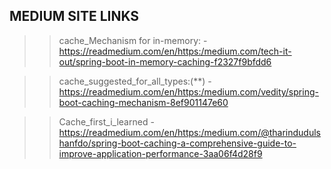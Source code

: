 ## MEDIUM SITE LINKS

>> cache_Mechanism for in-memory:
    - https://readmedium.com/en/https:/medium.com/tech-it-out/spring-boot-in-memory-caching-f2327f9bfdd6

>> cache_suggested_for_all_types:(**)
    - https://readmedium.com/en/https:/medium.com/vedity/spring-boot-caching-mechanism-8ef901147e60

>> Cache_first_i_learned
    - https://readmedium.com/en/https:/medium.com/@tharindudulshanfdo/spring-boot-caching-a-comprehensive-guide-to-improve-application-performance-3aa06f4d28f9

    